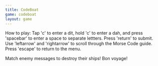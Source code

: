 ```yaml
---
title: CodeBoat
game: codeboat
layout: game
---
```


How to play: Tap 'c' to enter a dit, hold 'c' to enter a dah, and press 'spacebar' to enter a space to separate lettters. Press 'return' to submit. 
Use 'leftarrow' and 'rightarrow' to scroll through the Morse Code guide.
Press 'escape' to return to the menu.

Match enemy messages to destroy their ships! Bon voyage!